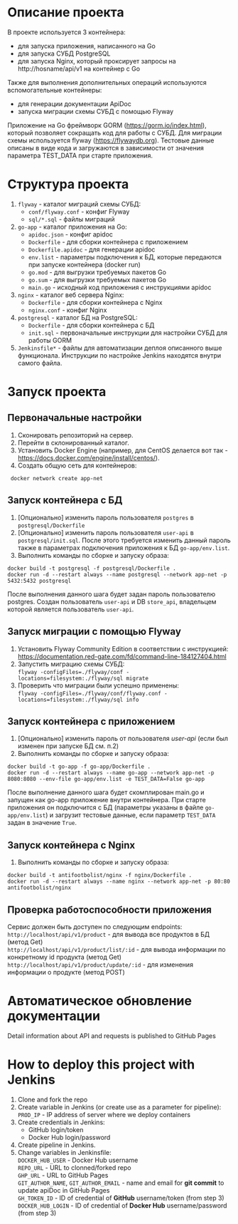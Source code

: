 # Описание проекта    
В проекте используется 3 контейнера:
- для запуска приложения, написанного на Go   
- для запуска СУБД PostgreSQL   
- для запуска Nginx, который проксирует запросы на http://hosname/api/v1 на контейнер с Go   

Также для выполнения дополнительных операций используются вспомогательные контейнеры:
- для генерации документации ApiDoc  
- запуска миграции схемы СУБД с помощью Flyway   

Приложение на Go фреймворк GORM (https://gorm.io/index.html), который позволяет сокращать код для работы с СУБД. Для миграции схемы используется flyway (https://flywaydb.org). Тестовые данные описаны в виде кода и загружаются в зависимости от значения параметра TEST_DATA при старте приложения.    
# Структура проекта
1. `flyway` - каталог миграций схемы СУБД:  
	- `conf/flyway.conf` - конфиг Flyway  
	- `sql/*.sql` - файлы миграций  
2. `go-app` - каталог приложения на Go:  
	- `apidoc.json` - конфиг apidoc
	- `Dockerfile` - для сборки контейнера с приложением
	- `Dockerfile.apidoc` - для генерации apidoc  
	- `env.list` - параметры подключения к БД, которые передаются при запуске контейнера (docker run)  
	- `go.mod` - для выгрузки требуемых пакетов Go  
	- `go.sum` - для выгрузки требуемых пакетов Go  
	- `main.go` - исходный код приложения с инструкциями apidoc   
3. `nginx` - каталог веб сервера Nginx:
	- `Dockerfile` - для сборки контейнера с Nginx
	- `nginx.conf` - конфиг Nginx
4. `postgresql` - каталог БД на PostgreSQL:
	- `Dockerfile` - для сборки контейнера с БД
	- `init.sql` - первоначальные инструкции для настройки СУБД для работы GORM
5. `Jenkinsfile*` - файлы для автоматизации деплоя описанного выше функционала. Инструкции по настройке Jenkins находятся внутри самого файла.   

# Запуск проекта
## Первоначальные настройки
1. Сконировать репозиторий на сервер.
2. Перейти в склонированный каталог.
3. Установить Docker Engine (например, для CentOS делается вот так - https://docs.docker.com/engine/install/centos/).
4. Создать общую сеть для контейнеров:
```
 docker network create app-net 
```
## Запуск контейнера с БД
1. [Опционально] изменить пароль пользователя `postgres` в `postgresql/Dockerfile`    
2. [Опционально] изменить пароль пользователя `user-api` в `postgresql/init.sql`. После этого требуется изменить данный пароль также в параметрах подключения приложения к БД `go-app/env.list`.  
3. Выполнить команды по сборке и запуску образа:
```
docker build -t postgresql -f postgresql/Dockerfile .
docker run -d --restart always --name postgresql --network app-net -p 5432:5432 postgresql
```  
После выполнения данного шага будет задан пароль пользователю postgres. Создан пользователь `user-api` и DB `store_api`, владельцем которой является пользователь `user-api`.

## Запуск миграции с помощью Flyway
1. Установить Flyway Community Edition в соответствии с инструкцией:  
https://documentation.red-gate.com/fd/command-line-184127404.html   
2. Запустить миграцию схемы СУБД:  
```flyway -configFiles=./flyway/conf -locations=filesystem:./flyway/sql migrate```
3. Проверить что миграции были успешно применены:  
```flyway -configFiles=./flyway/conf/flyway.conf -locations=filesystem:./flyway/sql info```

## Запуск контейнера с приложением
1. [Опционально] изменить пароль от пользователя *user-api* (если был изменен при запуске БД см. п.2)
2. Выполнить команды по сборке и запуску образа:   
```
docker build -t go-app -f go-app/Dockerfile .
docker run -d --restart always --name go-app --network app-net -p 8080:8080 --env-file go-app/env.list -e TEST_DATA=False go-app
```
После выполнение данного шага будет скомплирован main.go и запущен как go-app приложение внутри контейнера. При старте приложения он подключится с БД (параметры указаны в файле `go-app/env.list`) и загрузит тестовые данные, если параметр `TEST_DATA` задан в значение `True`.

## Запуск контейнера с Nginx  
1. Выполнить команды по сборке и запуску образа:   
```
docker build -t antifootbolist/nginx -f nginx/Dockerfile .
docker run -d --restart always --name nginx --network app-net -p 80:80 antifootbolist/nginx
```
## Проверка работоспособности приложения  
Сервис должен быть доступен по следующим endpoints:  
`http://localhost/api/v1/product` - для вывода все продуктов в БД (метод Get)  
`http://localhost/api/v1/product/list/:id` - для вывода информации по конкретному id продукта (метод Get)  
`http://localhost/api/v1/product/update/:id` - для изменения информации о продукте (метод POST)


# Автоматическое обновление документации
Detail information about API and requests is published to GitHub Pages   

# How to deploy this project with Jenkins
1. Clone and fork the repo
2. Create variable in Jenkins (or create use as a parameter for pipeline):  
`PROD_IP` - IP address of server where we deploy containers
3. Create credentials in Jenkins:
    - GitHub login/token
    - Docker Hub login/password
4. Create pipeline in Jenkins.
5. Change variables in Jenkinsfile:   
`DOCKER_HUB_USER` - Docker Hub username   
`REPO_URL` - URL to clonned/forked repo   
`GHP_URL` - URL to GitHub Pages   
`GIT_AUTHOR_NAME`, `GIT_AUTHOR_EMAIL` - name and email for **git commit** to update apiDoc in GitHub Pages   
`GH_TOKEN_ID` - ID of credential of **GitHub** username/token (from step 3)   
`DOCKER_HUB_LOGIN` - ID of credential of **Docker Hub** username/password (from step 3)   
